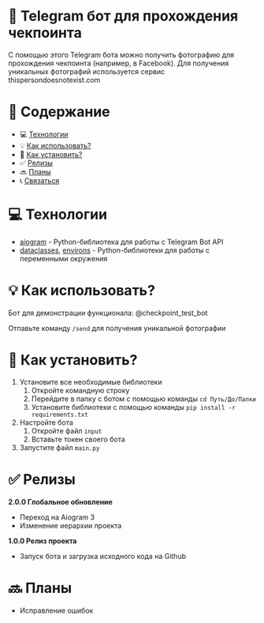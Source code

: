 # :man: Telegram бот для прохождения чекпоинта

С помощью этого Telegram бота можно получить фотографию для прохождения чекпоинта (например, в Facebook).
Для получения уникальных фотографий используется сервис thispersondoesnotexist.com

# :page_facing_up: Содержание

- :computer: [Технологии](#computer-технологии)
- :bulb: [Как использовать?](#bulb-как-использовать)
- :floppy_disk: [Как установить?](#floppy_disk-как-установить)
- :white_check_mark: [Релизы](#white_check_mark-релизы)
- :soon: [Планы](#soon-планы)
- :telephone_receiver: [Связаться](#telephone_receiver-связаться)

# :computer: Технологии

* [aiogram](https://github.com/aiogram/aiogram) - Python-библиотека для работы с Telegram Bot API
* [dataclasses](https://docs.python.org/3/library/dataclasses.html), [environs](https://github.com/sloria/environs) - Python-библиотеки для работы с переменными окружения

# :bulb: Как использовать?

Бот для демонстрации функционала: @checkpoint_test_bot

Отпавьте команду `/send` для получения уникальной фотографии

# :floppy_disk: Как установить?

1. Установите все необходимые библиотеки
	1. Откройте командную строку
	2. Перейдите в папку с ботом с помощью команды `cd Путь/До/Папки`
	3. Установите библиотеки с помощью команды `pip install -r requirements.txt`
2. Настройте бота
	1. Откройте файл `input`
	2. Вставьте токен своего бота
3. Запустите файл `main.py`

# :white_check_mark: Релизы

__2.0.0 Глобальное обновление__

* Переход на Aiogram 3
* Изменение иерархии проекта

__1.0.0 Релиз проекта__

* Запуск бота и загрузка исходного кода на Github

# :soon: Планы

* Исправление ошибок
